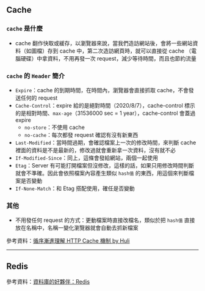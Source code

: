 ## Cache
### `cache` 是什麼
- cache 翻作快取或緩存，以瀏覽器來說，當我們造訪網站後，會將一些網站資料（如圖檔）存到 cache 中，第二次造訪網頁時，就可以直接從 cache （電腦硬碟）中拿資料，不用再發一次 request，減少等待時間，而且也節約流量
### `cache` 的 `Header` 簡介
- `Expire`：cache 的到期時間，在時間內，瀏覽器會直接抓取 cache，不會發送任何的 request
- `Cache-Control`：expire 給的是絕對時間（2020/8/7），cache-control 標示的是相對時間、`max-age`（31536000 sec = 1 year），cache-control 會蓋過 expire
    - `no-store`：不使用 cache
    - `no-cache`：每次都發 request 確認有沒有新東西
- `Last-Modified`：當時間過期，會確認檔案上一次的修改時間，來判斷 cache 裡面的資料是不是最新的，修改過就會重新拿一次資料，沒有就不必
- `If-Modified-Since`：同上，這條會發給網站，兩個一起使用
- `Etag`：Server 有可能打開檔案但沒修改，這樣的話，如果只用修改時間判斷就會不準確。因此會依照檔案內容產生類似 `hash值` 的東西，用這個來判斷檔案是否變動
- `If-None-Match`：和 Etag 搭配使用，確任是否變動
### 其他
- 不用發任何 request 的方式：更動檔案時直接改檔名，類似於把 `hash值` 直接放在名稱中，名稱一變化瀏覽器就會自動去抓新檔案


參考資料：[循序漸進理解 HTTP Cache 機制 by Huli](https://blog.techbridge.cc/2017/06/17/cache-introduction/)


---

## Redis


參考資料：[資料庫的好夥伴：Redis](https://blog.techbridge.cc/2016/06/18/redis-introduction/)